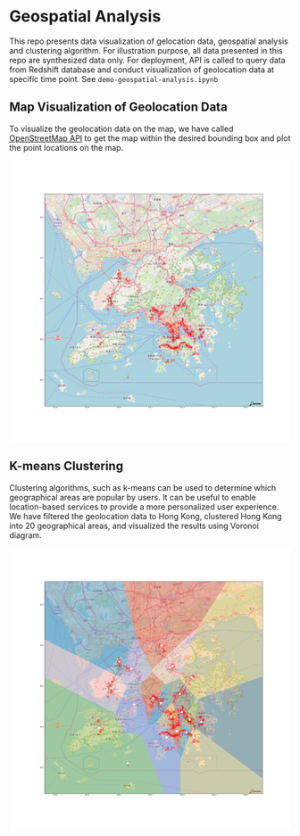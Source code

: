 # Geospatial Analysis

This repo presents data visualization of gelocation data, geospatial analysis and clustering algorithm. For illustration purpose, all data presented in this repo are synthesized data only. For deployment, API is called to query data from Redshift database and conduct visualization of geolocation data at specific time point. See `demo-geospatial-analysis.ipynb`


## Map Visualization of Geolocation Data

To visualize the geolocation data on the map, we have called [OpenStreetMap API](https://wiki.openstreetmap.org/wiki/API) to get the map within the desired bounding box and plot the point locations on the map. 

![hkmap](https://github.com/sukilau/demo-geospatial-analysis/blob/master/plot/hkmap.png)


## K-means Clustering

Clustering algorithms, such as k-means can be used to determine which geographical areas are popular by users. It can be useful to enable location-based services to provide a more personalized user experience. We have filtered the geolocation data to Hong Kong, clustered Hong Kong into 20 geographical areas, and visualized the results using Voronoi diagram.

![kmeans](https://github.com/sukilau/demo-geospatial-analysis/blob/master/plot/kmeans_20clusters.png)